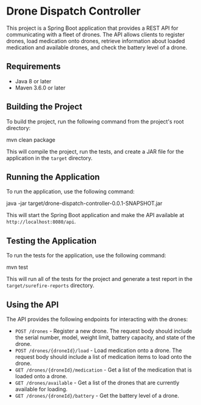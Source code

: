 # Drone Dispatch Controller

This project is a Spring Boot application that provides a REST API for communicating with a fleet of drones. The API allows clients to register drones, load medication onto drones, retrieve information about loaded medication and available drones, and check the battery level of a drone.

## Requirements

- Java 8 or later
- Maven 3.6.0 or later

## Building the Project

To build the project, run the following command from the project's root directory:

mvn clean package

This will compile the project, run the tests, and create a JAR file for the application in the `target` directory.

## Running the Application

To run the application, use the following command:

java -jar target/drone-dispatch-controller-0.0.1-SNAPSHOT.jar

This will start the Spring Boot application and make the API available at `http://localhost:8080/api`.

## Testing the Application

To run the tests for the application, use the following command:

mvn test


This will run all of the tests for the project and generate a test report in the `target/surefire-reports` directory.

## Using the API

The API provides the following endpoints for interacting with the drones:

- `POST /drones` - Register a new drone. The request body should include the serial number, model, weight limit, battery capacity, and state of the drone.
- `POST /drones/{droneId}/load` - Load medication onto a drone. The request body should include a list of medication items to load onto the drone.
- `GET /drones/{droneId}/medication` - Get a list of the medication that is loaded onto a drone.
- `GET /drones/available` - Get a list of the drones that are currently available for loading.
- `GET /drones/{droneId}/battery` - Get the battery level of a drone.

